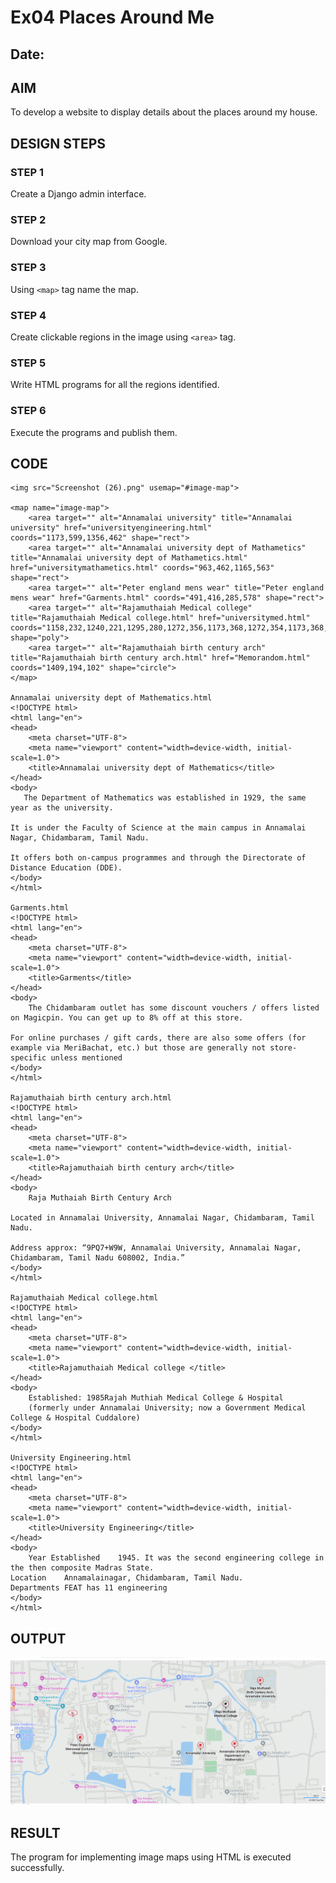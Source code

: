 # Ex04 Places Around Me
## Date: 

## AIM
To develop a website to display details about the places around my house.

## DESIGN STEPS

### STEP 1
Create a Django admin interface.

### STEP 2
Download your city map from Google.

### STEP 3
Using ```<map>``` tag name the map.

### STEP 4
Create clickable regions in the image using ```<area>``` tag.

### STEP 5
Write HTML programs for all the regions identified.

### STEP 6
Execute the programs and publish them.

## CODE
```
<img src="Screenshot (26).png" usemap="#image-map">

<map name="image-map">
    <area target="" alt="Annamalai university" title="Annamalai university" href="universityengineering.html" coords="1173,599,1356,462" shape="rect">
    <area target="" alt="Annamalai university dept of Mathametics" title="Annamalai university dept of Mathametics.html" href="universitymathametics.html" coords="963,462,1165,563" shape="rect">
    <area target="" alt="Peter england mens wear" title="Peter england mens wear" href="Garments.html" coords="491,416,285,578" shape="rect">
    <area target="" alt="Rajamuthaiah Medical college" title="Rajamuthaiah Medical college.html" href="universitymed.html" coords="1158,232,1240,221,1295,280,1272,356,1173,368,1272,354,1173,368,1129,299" shape="poly">
    <area target="" alt="Rajamuthaiah birth century arch" title="Rajamuthaiah birth century arch.html" href="Memorandom.html" coords="1409,194,102" shape="circle">
</map>

Annamalai university dept of Mathematics.html
<!DOCTYPE html>
<html lang="en">
<head>
    <meta charset="UTF-8">
    <meta name="viewport" content="width=device-width, initial-scale=1.0">
    <title>Annamalai university dept of Mathematics</title>
</head>
<body>
   The Department of Mathematics was established in 1929, the same year as the university. 

It is under the Faculty of Science at the main campus in Annamalai Nagar, Chidambaram, Tamil Nadu. 

It offers both on-campus programmes and through the Directorate of Distance Education (DDE). 
</body>
</html>

Garments.html
<!DOCTYPE html>
<html lang="en">
<head>
    <meta charset="UTF-8">
    <meta name="viewport" content="width=device-width, initial-scale=1.0">
    <title>Garments</title>
</head>
<body>
    The Chidambaram outlet has some discount vouchers / offers listed on Magicpin. You can get up to 8% off at this store. 

For online purchases / gift cards, there are also some offers (for example via MeriBachat, etc.) but those are generally not store-specific unless mentioned
</body>
</html>

Rajamuthaiah birth century arch.html
<!DOCTYPE html>
<html lang="en">
<head>
    <meta charset="UTF-8">
    <meta name="viewport" content="width=device-width, initial-scale=1.0">
    <title>Rajamuthaiah birth century arch</title>
</head>
<body>
    Raja Muthaiah Birth Century Arch

Located in Annamalai University, Annamalai Nagar, Chidambaram, Tamil Nadu. 

Address approx: “9PQ7+W9W, Annamalai University, Annamalai Nagar, Chidambaram, Tamil Nadu 608002, India.”
</body>
</html>

Rajamuthaiah Medical college.html
<!DOCTYPE html>
<html lang="en">
<head>
    <meta charset="UTF-8">
    <meta name="viewport" content="width=device-width, initial-scale=1.0">
    <title>Rajamuthaiah Medical college </title>
</head>
<body>
    Established: 1985Rajah Muthiah Medical College & Hospital
    (formerly under Annamalai University; now a Government Medical College & Hospital Cuddalore)
</body>
</html>

University Engineering.html
<!DOCTYPE html>
<html lang="en">
<head>
    <meta charset="UTF-8">
    <meta name="viewport" content="width=device-width, initial-scale=1.0">
    <title>University Engineering</title>
</head>
<body>
    Year Established	1945. It was the second engineering college in the then composite Madras State. 
Location	Annamalainagar, Chidambaram, Tamil Nadu. 
Departments	FEAT has 11 engineering
</body>
</html>

```



## OUTPUT
![alt text](<Screenshot (26).png>)






## RESULT
The program for implementing image maps using HTML is executed successfully.
